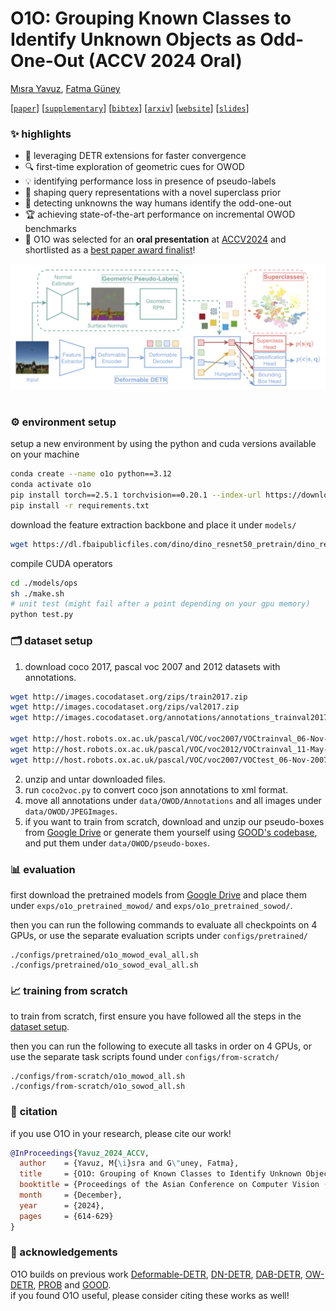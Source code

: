 # O1O: Grouping Known Classes to Identify Unknown Objects as Odd-One-Out (ACCV 2024 Oral)

[Mısra Yavuz](https://scholar.google.com/citations?user=lfU8AYUAAAAJ&hl=en), [Fatma Güney](https://mysite.ku.edu.tr/fguney/)


[[`paper`](https://openaccess.thecvf.com/content/ACCV2024/papers/Yavuz_O1O_Grouping_of_Known_Classes_to_Identify_Unknown_Objects_as_ACCV_2024_paper.pdf)]
[[`supplementary`](https://openaccess.thecvf.com/content/ACCV2024/supplemental/Yavuz_O1O_Grouping_of_ACCV_2024_supplemental.pdf)]
[[`bibtex`](#cite)]
[[`arxiv`](https://arxiv.org/abs/2410.07514)]
[[`website`](https://kuis-ai.github.io/O1O/)]
[[`slides`](https://drive.google.com/file/d/1ja7PgQRmTCx6GwYnMEwU6gz_iYZZBUhd/view?usp=sharing)]

### ✨ highlights 

- 🚀 leveraging DETR extensions for faster convergence
- 🔍 first-time exploration of geometric cues for OWOD
- 💡 identifying performance loss in presence of pseudo-labels
- 🧠 shaping query representations with a novel superclass prior
- 👀 detecting unknowns the way humans identify the odd-one-out
- 🏆 achieving state-of-the-art performance on incremental OWOD benchmarks
- 🎉 O1O was selected for an **oral presentation** at [ACCV2024](https://accv2024.org/) and shortlisted as a [best paper award finalist](https://accv2024.org/awards/)! 


<div align="center">
  <img src="assets/method.png" width="100%" height="90%"/>
</div><br/>



### ⚙️ environment setup

setup a new environment by using the python and cuda versions available on your machine

```bash
conda create --name o1o python==3.12
conda activate o1o
pip install torch==2.5.1 torchvision==0.20.1 --index-url https://download.pytorch.org/whl/cu124
pip install -r requirements.txt 
```

download the feature extraction backbone and place it under `models/`
```bash
wget https://dl.fbaipublicfiles.com/dino/dino_resnet50_pretrain/dino_resnet50_pretrain.pth
```

compile CUDA operators
```bash
cd ./models/ops
sh ./make.sh
# unit test (might fail after a point depending on your gpu memory)
python test.py
```


### 🗂️ dataset setup  

1. download coco 2017, pascal voc 2007 and 2012 datasets with annotations. 
```bash
wget http://images.cocodataset.org/zips/train2017.zip  
wget http://images.cocodataset.org/zips/val2017.zip 
wget http://images.cocodataset.org/annotations/annotations_trainval2017.zip 

wget http://host.robots.ox.ac.uk/pascal/VOC/voc2007/VOCtrainval_06-Nov-2007.tar 
wget http://host.robots.ox.ac.uk/pascal/VOC/voc2012/VOCtrainval_11-May-2012.tar 
wget http://host.robots.ox.ac.uk/pascal/VOC/voc2007/VOCtest_06-Nov-2007.tar
```
2. unzip and untar downloaded files. 
3. run `coco2voc.py` to convert coco json annotations to xml format.
4. move all annotations under `data/OWOD/Annotations` and all images under `data/OWOD/JPEGImages`.
5. if you want to train from scratch, download and unzip our pseudo-boxes from [Google Drive](https://drive.google.com/drive/folders/1ruukm_AcvpBT0aaat7TDXzuKZTIxZkn6?usp=share_link) or generate them yourself using [GOOD's codebase](https://github.com/autonomousvision/good), and put them under `data/OWOD/pseudo-boxes`.

### 📊 evaluation

first download the pretrained models from [Google Drive](https://drive.google.com/drive/folders/15V5wrL4UwqAppbk111UQxg0l18y5i3qu?usp=share_link) and place them under `exps/o1o_pretrained_mowod/` and `exps/o1o_pretrained_sowod/`.

then you can run the following commands to evaluate all checkpoints on 4 GPUs, or use the separate evaluation scripts under `configs/pretrained/`
```
./configs/pretrained/o1o_mowod_eval_all.sh
./configs/pretrained/o1o_sowod_eval_all.sh
```

### 📈  training from scratch

to train from scratch, first ensure you have followed all the steps in the [dataset setup](#dataset-setup).

then you can run the following to execute all tasks in order on 4 GPUs, or use the separate task scripts found under `configs/from-scratch/`
```
./configs/from-scratch/o1o_mowod_all.sh
./configs/from-scratch/o1o_sowod_all.sh
```


### 📌 <a name="cite"></a> citation

if you use O1O in your research, please cite our work! 

```bibtex
@InProceedings{Yavuz_2024_ACCV,
  author    = {Yavuz, M{\i}sra and G\"uney, Fatma},
  title     = {O1O: Grouping of Known Classes to Identify Unknown Objects as Odd-One-Out},
  booktitle = {Proceedings of the Asian Conference on Computer Vision (ACCV)},
  month     = {December},
  year      = {2024},
  pages     = {614-629}
}
```

### 🙌 acknowledgements
O1O builds on previous work [Deformable-DETR](https://github.com/fundamentalvision/Deformable-DETR), [DN-DETR](https://github.com/IDEA-Research/DN-DETR), [DAB-DETR](https://github.com/IDEA-Research/DAB-DETR), [OW-DETR](https://github.com/akshitac8/OW-DETR), [PROB](https://github.com/orrzohar/PROB/) and [GOOD](https://github.com/autonomousvision/good).  
if you found O1O useful, please consider citing these works as well!


